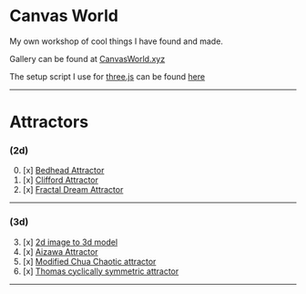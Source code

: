 
# Canvas World

My own workshop of cool things I have found and made.

Gallery can be found at [CanvasWorld.xyz](http://CanvasWorld.xyz)

The setup script I use for [three.js](https://threejs.org/) can be found [here](/ThreeSetup.js)

----

# Attractors

### (2d)
0. [x] [ Bedhead Attractor]((2d)%20Bedhead%20Attractor)
1. [x] [ Clifford Attractor]((2d)%20Clifford%20Attractor)
2. [x] [ Fractal Dream Attractor]((2d)%20Fractal%20Dream%20Attractor)
---
### (3d)
3. [x] [ 2d image to 3d model]((3d)%202d%20image%20to%203d%20model)
4. [x] [ Aizawa Attractor]((3d)%20Aizawa%20Attractor)
5. [x] [ Modified Chua Chaotic attractor]((3d)%20Modified%20Chua%20Chaotic%20attractor)
6. [x] [ Thomas cyclically symmetric attractor]((3d)%20Thomas%20cyclically%20symmetric%20attractor)
---